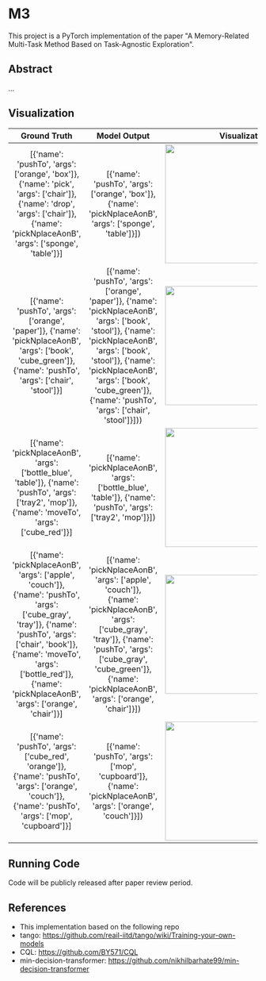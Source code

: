 # M3
This project is a PyTorch implementation of the paper "A Memory-Related Multi-Task Method Based on Task-Agnostic Exploration".


## Abstract
...


## Visualization
| Ground Truth | Model Output |  Visualization |
|:------------:|:------------:|:--------------:|
| [{'name': 'pushTo', 'args': ['orange', 'box']}, {'name': 'pick', 'args': ['chair']}, {'name': 'drop', 'args': ['chair']}, {'name': 'pickNplaceAonB', 'args': ['sponge', 'table']}] | [{'name': 'pushTo', 'args': ['orange', 'box']}, {'name': 'pickNplaceAonB', 'args': ['sponge', 'table']}])  | <img width="320" height="240" src="docs/assets/1.gif"> |
| [{'name': 'pushTo', 'args': ['orange', 'paper']}, {'name': 'pickNplaceAonB', 'args': ['book', 'cube_green']}, {'name': 'pushTo', 'args': ['chair', 'stool']}] | [{'name': 'pushTo', 'args': ['orange', 'paper']}, {'name': 'pickNplaceAonB', 'args': ['book', 'stool']}, {'name': 'pickNplaceAonB', 'args': ['book', 'stool']}, {'name': 'pickNplaceAonB', 'args': ['book', 'cube_green']}, {'name': 'pushTo', 'args': ['chair', 'stool']}])) | <img width="320" height="240" src="docs/assets/2.gif"> |
| [{'name': 'pickNplaceAonB', 'args': ['bottle_blue', 'table']}, {'name': 'pushTo', 'args': ['tray2', 'mop']}, {'name': 'moveTo', 'args': ['cube_red']}] | [{'name': 'pickNplaceAonB', 'args': ['bottle_blue', 'table']}, {'name': 'pushTo', 'args': ['tray2', 'mop']}]) | <img width="320" height="240" src="docs/assets/3.gif"> |
| [{'name': 'pickNplaceAonB', 'args': ['apple', 'couch']}, {'name': 'pushTo', 'args': ['cube_gray', 'tray']}, {'name': 'pushTo', 'args': ['chair', 'book']}, {'name': 'moveTo', 'args': ['bottle_red']}, {'name': 'pickNplaceAonB', 'args': ['orange', 'chair']}] | [{'name': 'pickNplaceAonB', 'args': ['apple', 'couch']}, {'name': 'pickNplaceAonB', 'args': ['cube_gray', 'tray']}, {'name': 'pushTo', 'args': ['cube_gray', 'cube_green']}, {'name': 'pickNplaceAonB', 'args': ['orange', 'chair']}]) | <img width="320" height="240" src="docs/assets/4.gif"> |
| [{'name': 'pushTo', 'args': ['cube_red', 'orange']}, {'name': 'pushTo', 'args': ['orange', 'couch']}, {'name': 'pushTo', 'args': ['mop', 'cupboard']}] | [{'name': 'pushTo', 'args': ['mop', 'cupboard']}, {'name': 'pickNplaceAonB', 'args': ['orange', 'couch']}]) | <img width="320" height="240" src="docs/assets/5.gif"> |


## Running Code
Code will be publicly released after paper review period.




## References
* This implementation based on the following repo
* tango: https://github.com/reail-iitd/tango/wiki/Training-your-own-models
* CQL: https://github.com/BY571/CQL
* min-decision-transformer: https://github.com/nikhilbarhate99/min-decision-transformer
